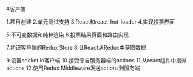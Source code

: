 #客户端

1.项目创建
2.单元测试支持
3.React和react-hot-loader
4.实现投票界面

5.不可变数据和纯粹渲染
6.投票结果页面和路由实现

7.初识客户端的Redux Store
8.让React从Redux中获取数据

9.设置socket.io客户端
10.接受来自服务器端的actions
11.从react组件中指派actions
12.使用Redux Middleware发送actions到服务端